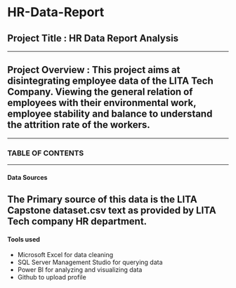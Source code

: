 # HR-Data-Report

## Project Title : HR Data Report Analysis
---------
## Project Overview : This project aims at disintegrating employee data of the LITA Tech Company. Viewing the general relation of employees with their environmental work, employee stability and balance to understand the attrition rate of the workers.
---------

### TABLE OF CONTENTS
------

#### Data Sources
The Primary source of this data is the LITA Capstone dataset.csv text as provided by LITA Tech company HR department.
-------
#### Tools used
- Microsoft Excel for data cleaning
- SQL Server Management Studio for querying data
- Power BI for analyzing and visualizing data
- Github to upload profile
